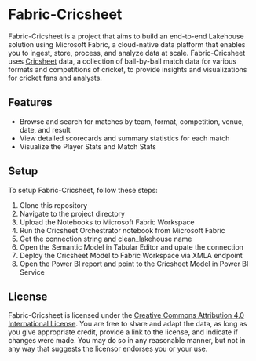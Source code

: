 # Fabric-Cricsheet

Fabric-Cricsheet is a project that aims to build an end-to-end Lakehouse solution using Microsoft Fabric, a cloud-native data platform that enables you to ingest, store, process, and analyze data at scale. Fabric-Cricsheet uses [Cricsheet](https://cricsheet.org/downloads/) data, a collection of ball-by-ball match data for various formats and competitions of cricket, to provide insights and visualizations for cricket fans and analysts.

## Features

- Browse and search for matches by team, format, competition, venue, date, and result
- View detailed scorecards and summary statistics for each match
- Visualize the Player Stats and Match Stats

## Setup

To setup Fabric-Cricsheet, follow these steps:

1. Clone this repository
2. Navigate to the project directory
3. Upload the Notebooks to Microsoft Fabric Workspace
4. Run the Cricsheet Orchestrator notebook from Microsoft Fabric
5. Get the connection string and clean_lakehouse name
6. Open the Semantic Model in Tabular Editor and upate the connection
7. Deploy the Cricsheet Model to Fabric Workspace via XMLA endpoint
8. Open the Power BI report and point to the Cricsheet Model in Power BI Service

## License

Fabric-Cricsheet is licensed under the [Creative Commons Attribution 4.0 International License]. You are free to share and adapt the data, as long as you give appropriate credit, provide a link to the license, and indicate if changes were made. You may do so in any reasonable manner, but not in any way that suggests the licensor endorses you or your use.

[Creative Commons Attribution 4.0 International License]: https://creativecommons.org/licenses/by/4.0/